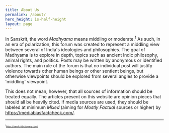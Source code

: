 ```yaml
---
title: About Us
permalink: /about/
hero_height: is-half-height
layout: page
---
```

In Sanskrit, the word _Madhyama_ means middling or moderate.<sup>1</sup> As such, in an era of polarization, this forum was created to represent a middling view between several of India's ideologies and philosophies. The goal of Madhyama is to explore in depth, topics such as ancient Indic philosophy, animal rights, and politics. Posts may be written by anonymous or identified authors. The main rule of the forum is that no individual post will justify violence towards other human beings or other sentient beings, but otherwise viewpoints should be explored from several angles to provide a 'middling' viewpoint.

This does not mean, however, that all sources of information should be treated equally. The articles present on this website are opinion pieces that should all be heavily cited. If media sources are used, they should be labeled at minimum _Mixed_ (aiming for _Mostly Factual_ sources or higher) by https://mediabiasfactcheck.com/.

_________________________________________________________________________________________________________________________


<span style="font-size:0.5em;"><sup>1</sup>https://sanskritdictionary.com/</span>

